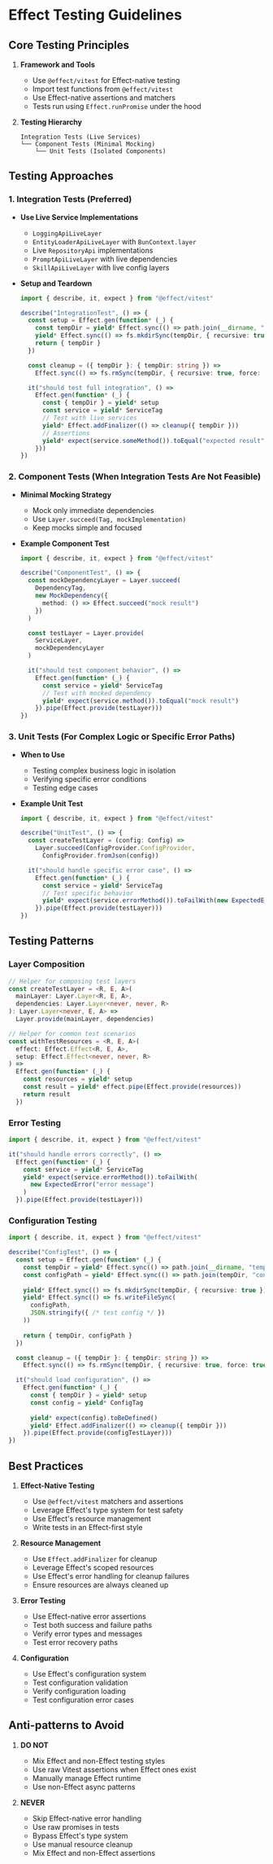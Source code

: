 # Effect Testing Guidelines

## Core Testing Principles

1. **Framework and Tools**
   - Use `@effect/vitest` for Effect-native testing
   - Import test functions from `@effect/vitest`
   - Use Effect-native assertions and matchers
   - Tests run using `Effect.runPromise` under the hood

2. **Testing Hierarchy**
   ```
   Integration Tests (Live Services)
   └── Component Tests (Minimal Mocking)
       └── Unit Tests (Isolated Components)
   ```

## Testing Approaches

### 1. Integration Tests (Preferred)
- **Use Live Service Implementations**
  - `LoggingApiLiveLayer`
  - `EntityLoaderApiLiveLayer` with `BunContext.layer`
  - Live `RepositoryApi` implementations
  - `PromptApiLiveLayer` with live dependencies
  - `SkillApiLiveLayer` with live config layers

- **Setup and Teardown**
  ```typescript
  import { describe, it, expect } from "@effect/vitest"

  describe("IntegrationTest", () => {
    const setup = Effect.gen(function* (_) {
      const tempDir = yield* Effect.sync(() => path.join(__dirname, "temp"))
      yield* Effect.sync(() => fs.mkdirSync(tempDir, { recursive: true }))
      return { tempDir }
    })

    const cleanup = ({ tempDir }: { tempDir: string }) =>
      Effect.sync(() => fs.rmSync(tempDir, { recursive: true, force: true }))

    it("should test full integration", () =>
      Effect.gen(function* (_) {
        const { tempDir } = yield* setup
        const service = yield* ServiceTag
        // Test with live services
        yield* Effect.addFinalizer(() => cleanup({ tempDir }))
        // Assertions
        yield* expect(service.someMethod()).toEqual("expected result")
      }))
  })
  ```

### 2. Component Tests (When Integration Tests Are Not Feasible)
- **Minimal Mocking Strategy**
  - Mock only immediate dependencies
  - Use `Layer.succeed(Tag, mockImplementation)`
  - Keep mocks simple and focused

- **Example Component Test**
  ```typescript
  import { describe, it, expect } from "@effect/vitest"

  describe("ComponentTest", () => {
    const mockDependencyLayer = Layer.succeed(
      DependencyTag,
      new MockDependency({
        method: () => Effect.succeed("mock result")
      })
    )

    const testLayer = Layer.provide(
      ServiceLayer,
      mockDependencyLayer
    )

    it("should test component behavior", () =>
      Effect.gen(function* (_) {
        const service = yield* ServiceTag
        // Test with mocked dependency
        yield* expect(service.method()).toEqual("mock result")
      }).pipe(Effect.provide(testLayer)))
  })
  ```

### 3. Unit Tests (For Complex Logic or Specific Error Paths)
- **When to Use**
  - Testing complex business logic in isolation
  - Verifying specific error conditions
  - Testing edge cases

- **Example Unit Test**
  ```typescript
  import { describe, it, expect } from "@effect/vitest"

  describe("UnitTest", () => {
    const createTestLayer = (config: Config) => 
      Layer.succeed(ConfigProvider.ConfigProvider, 
        ConfigProvider.fromJson(config))

    it("should handle specific error case", () =>
      Effect.gen(function* (_) {
        const service = yield* ServiceTag
        // Test specific behavior
        yield* expect(service.errorMethod()).toFailWith(new ExpectedError())
      }).pipe(Effect.provide(testLayer)))
  })
  ```

## Testing Patterns

### Layer Composition
```typescript
// Helper for composing test layers
const createTestLayer = <R, E, A>(
  mainLayer: Layer.Layer<R, E, A>,
  dependencies: Layer.Layer<never, never, R>
): Layer.Layer<never, E, A> =>
  Layer.provide(mainLayer, dependencies)

// Helper for common test scenarios
const withTestResources = <R, E, A>(
  effect: Effect.Effect<R, E, A>,
  setup: Effect.Effect<never, never, R>
) =>
  Effect.gen(function* (_) {
    const resources = yield* setup
    const result = yield* effect.pipe(Effect.provide(resources))
    return result
  })
```

### Error Testing
```typescript
import { describe, it, expect } from "@effect/vitest"

it("should handle errors correctly", () =>
  Effect.gen(function* (_) {
    const service = yield* ServiceTag
    yield* expect(service.errorMethod()).toFailWith(
      new ExpectedError("error message")
    )
  }).pipe(Effect.provide(testLayer)))
```

### Configuration Testing
```typescript
import { describe, it, expect } from "@effect/vitest"

describe("ConfigTest", () => {
  const setup = Effect.gen(function* (_) {
    const tempDir = yield* Effect.sync(() => path.join(__dirname, "temp"))
    const configPath = yield* Effect.sync(() => path.join(tempDir, "config.json"))
    
    yield* Effect.sync(() => fs.mkdirSync(tempDir, { recursive: true }))
    yield* Effect.sync(() => fs.writeFileSync(
      configPath,
      JSON.stringify({ /* test config */ })
    ))
    
    return { tempDir, configPath }
  })

  const cleanup = ({ tempDir }: { tempDir: string }) =>
    Effect.sync(() => fs.rmSync(tempDir, { recursive: true, force: true }))

  it("should load configuration", () =>
    Effect.gen(function* (_) {
      const { tempDir } = yield* setup
      const config = yield* ConfigTag
      
      yield* expect(config).toBeDefined()
      yield* Effect.addFinalizer(() => cleanup({ tempDir }))
    }).pipe(Effect.provide(configTestLayer)))
})
```

## Best Practices

1. **Effect-Native Testing**
   - Use `@effect/vitest` matchers and assertions
   - Leverage Effect's type system for test safety
   - Use Effect's resource management
   - Write tests in an Effect-first style

2. **Resource Management**
   - Use `Effect.addFinalizer` for cleanup
   - Leverage Effect's scoped resources
   - Use Effect's error handling for cleanup failures
   - Ensure resources are always cleaned up

3. **Error Testing**
   - Use Effect-native error assertions
   - Test both success and failure paths
   - Verify error types and messages
   - Test error recovery paths

4. **Configuration**
   - Use Effect's configuration system
   - Test configuration validation
   - Verify configuration loading
   - Test configuration error cases

## Anti-patterns to Avoid

1. **DO NOT**
   - Mix Effect and non-Effect testing styles
   - Use raw Vitest assertions when Effect ones exist
   - Manually manage Effect runtime
   - Use non-Effect async patterns

2. **NEVER**
   - Skip Effect-native error handling
   - Use raw promises in tests
   - Bypass Effect's type system
   - Use manual resource cleanup
   - Mix Effect and non-Effect assertions 